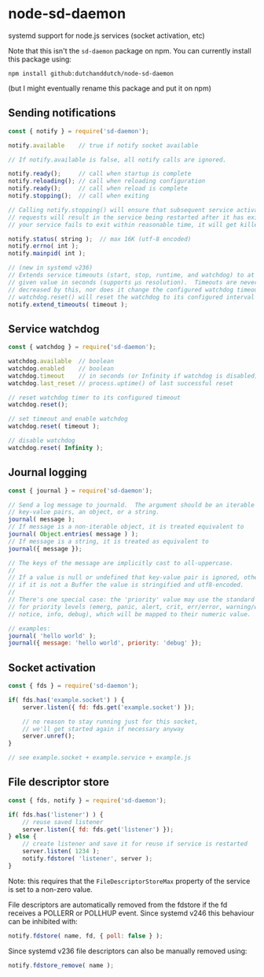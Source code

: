 # node-sd-daemon
systemd support for node.js services (socket activation, etc)

Note that this isn't the `sd-daemon` package on npm. You can currently install
this package using:
```
npm install github:dutchanddutch/node-sd-daemon
```
(but I might eventually rename this package and put it on npm)

## Sending notifications

```js
const { notify } = require('sd-daemon');

notify.available	// true if notify socket available

// If notify.available is false, all notify calls are ignored.

notify.ready();		// call when startup is complete
notify.reloading();	// call when reloading configuration
notify.ready();		// call when reload is complete
notify.stopping();	// call when exiting

// Calling notify.stopping() will ensure that subsequent service activation
// requests will result in the service being restarted after it has exited.  If
// your service fails to exit within reasonable time, it will get killed.

notify.status( string );  // max 16K (utf-8 encoded)
notify.errno( int );
notify.mainpid( int );

// (new in systemd v236)
// Extends service timeouts (start, stop, runtime, and watchdog) to at least
// given value in seconds (supports μs resolution).  Timeouts are never
// decreased by this, nor does it change the configured watchdog timeout (i.e.
// watchdog.reset() will reset the watchdog to its configured interval again).
notify.extend_timeouts( timeout );
```

## Service watchdog

```js
const { watchdog } = require('sd-daemon');

watchdog.available	// boolean
watchdog.enabled	// boolean
watchdog.timeout	// in seconds (or Infinity if watchdog is disabled)
watchdog.last_reset	// process.uptime() of last successful reset

// reset watchdog timer to its configured timeout
watchdog.reset();

// set timeout and enable watchdog
watchdog.reset( timeout );

// disable watchdog
watchdog.reset( Infinity );
```

## Journal logging

```js
const { journal } = require('sd-daemon');

// Send a log message to journald.  The argument should be an iterable of
// key-value pairs, an object, or a string.
journal( message );
// If message is a non-iterable object, it is treated equivalent to
journal( Object.entries( message ) );
// If message is a string, it is treated as equivalent to
journal({ message });

// The keys of the message are implicitly cast to all-uppercase.
//
// If a value is null or undefined that key-value pair is ignored, otherwise
// if it is not a Buffer the value is stringified and utf8-encoded.
//
// There's one special case: the 'priority' value may use the standard names
// for priority levels (emerg, panic, alert, crit, err/error, warning/warn,
// notice, info, debug), which will be mapped to their numeric value.

// examples:
journal( 'hello world' );
journal({ message: 'hello world', priority: 'debug' });
```

## Socket activation

```js
const { fds } = require('sd-daemon');

if( fds.has('example.socket') ) {
	server.listen({ fd: fds.get('example.socket') });

	// no reason to stay running just for this socket,
	// we'll get started again if necessary anyway
	server.unref();
}

// see example.socket + example.service + example.js
```

## File descriptor store

```js
const { fds, notify } = require('sd-daemon');

if( fds.has('listener') ) {
	// reuse saved listener
	server.listen({ fd: fds.get('listener') });
} else {
	// create listener and save it for reuse if service is restarted
	server.listen( 1234 );
	notify.fdstore( 'listener', server );
}
```

Note: this requires that the `FileDescriptorStoreMax` property of the service
is set to a non-zero value.

File descriptors are automatically removed from the fdstore if the fd receives a
POLLERR or POLLHUP event.  Since systemd v246 this behaviour can be inhibited with:

```js
notify.fdstore( name, fd, { poll: false } );
```

Since systemd v236 file descriptors can also be manually removed using:

```js
notify.fdstore_remove( name );
```
